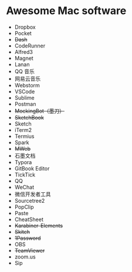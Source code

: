 # Awesome Mac software

- Dropbox
- Pocket
- ~~Dash~~
- CodeRunner
- Alfred3
- Magnet
- Lanan
- QQ 音乐
- 网易云音乐
- Webstorm
- VSCode
- Sublime
- Postman
- ~~MockingBot（墨刀）~~
- ~~SketchBook~~
- Sketch
- iTerm2
- Termius
- Spark
- ~~MWeb~~
- 石墨文档
- Typora
- GitBook Editor
- TickTick
- QQ
- WeChat
- 微信开发者工具
- Sourcetree2
- PopClip
- Paste
- CheatSheet
- ~~Karabiner-Elements~~
- ~~Skitch~~
- ~~1Password~~
- OBS
- ~~TeamViewer~~
- zoom.us
- Sip
